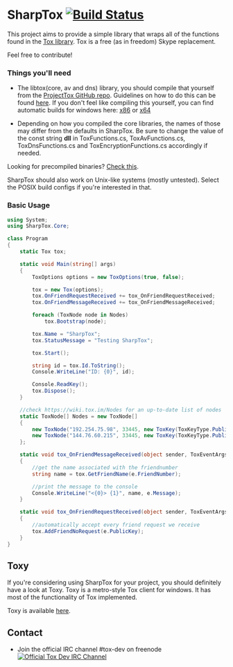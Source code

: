 SharpTox [![Build Status](https://jenkins.impy.me/job/SharpTox%20x86/badge/icon)](https://jenkins.impy.me/job/SharpTox%20x86/)
========

This project aims to provide a simple library that wraps all of the functions found in the [Tox library](https://github.com/irungentoo/ProjectTox-Core "ProjectTox GitHub repo").
Tox is a free (as in freedom) Skype replacement.

Feel free to contribute!

### Things you'll need

* The libtox(core, av and dns) library, you should compile that yourself from the [ProjectTox GitHub repo](https://github.com/irungentoo/ProjectTox-Core "Tox Github repo"). Guidelines on how to do this can be found [here](https://github.com/irungentoo/toxcore/blob/master/INSTALL.md "Crosscompile guidelines"). If you don't feel like compiling this yourself, you can find automatic builds for windows here: [x86](https://jenkins.libtoxcore.so/job/toxcore_win32_dll/ "x86 dll") or [x64](https://jenkins.libtoxcore.so/job/toxcore_win64_dll/ "x64 dll")

* Depending on how you compiled the core libraries, the names of those may differ from the defaults in SharpTox. Be sure to change the value of the const string **dll** in ToxFunctions.cs, ToxAvFunctions.cs, ToxDnsFunctions.cs and ToxEncryptionFunctions.cs accordingly if needed.

Looking for precompiled binaries? [Check this](https://jenkins.impy.me/ "SharpTox Binaries").

SharpTox should also work on Unix-like systems (mostly untested). Select the POSIX build configs if you're interested in that.

### Basic Usage
```csharp
using System;
using SharpTox.Core;

class Program
{
    static Tox tox;

    static void Main(string[] args)
    {
        ToxOptions options = new ToxOptions(true, false);

        tox = new Tox(options);
        tox.OnFriendRequestReceived += tox_OnFriendRequestReceived;
        tox.OnFriendMessageReceived += tox_OnFriendMessageReceived;

        foreach (ToxNode node in Nodes)
            tox.Bootstrap(node);

        tox.Name = "SharpTox";
        tox.StatusMessage = "Testing SharpTox";

        tox.Start();

        string id = tox.Id.ToString();
        Console.WriteLine("ID: {0}", id);

        Console.ReadKey();
        tox.Dispose();
    }

    //check https://wiki.tox.im/Nodes for an up-to-date list of nodes
    static ToxNode[] Nodes = new ToxNode[]
    {
        new ToxNode("192.254.75.98", 33445, new ToxKey(ToxKeyType.Public, "951C88B7E75C867418ACDB5D273821372BB5BD652740BCDF623A4FA293E75D2F")),
        new ToxNode("144.76.60.215", 33445, new ToxKey(ToxKeyType.Public, "04119E835DF3E78BACF0F84235B300546AF8B936F035185E2A8E9E0A67C8924F"))
    };

    static void tox_OnFriendMessageReceived(object sender, ToxEventArgs.FriendMessageEventArgs e)
    {
        //get the name associated with the friendnumber
        string name = tox.GetFriendName(e.FriendNumber);

        //print the message to the console
        Console.WriteLine("<{0}> {1}", name, e.Message);
    }

    static void tox_OnFriendRequestReceived(object sender, ToxEventArgs.FriendRequestEventArgs e)
    {
        //automatically accept every friend request we receive
        tox.AddFriendNoRequest(e.PublicKey);
    }
}

```

Toxy
-------
If you're considering using SharpTox for your project, you should definitely have a look at Toxy. Toxy is a metro-style Tox client for windows. It has most of the functionality of Tox implemented.

Toxy is available [here](https://github.com/Reverp/Toxy-WPF).

Contact
-------
* Join the official IRC channel #tox-dev on freenode
[![Official Tox Dev IRC Channel](https://kiwiirc.com/buttons/irc.freenode.net/tox-dev.png)](https://kiwiirc.com/client/irc.freenode.net/?theme=basic#tox-dev)
